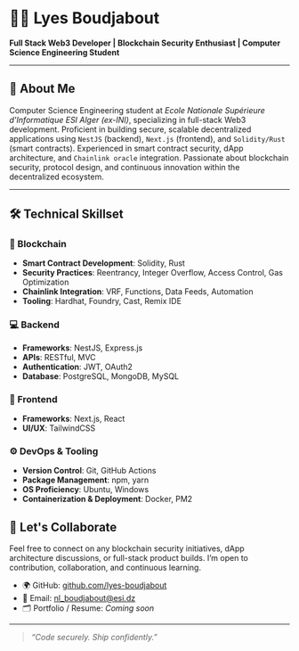 # 👨‍💻 Lyes Boudjabout

**Full Stack Web3 Developer | Blockchain Security Enthusiast | Computer Science Engineering Student**

---

## 🧩 About Me

Computer Science Engineering student at *Ecole Nationale Supérieure d'Informatique ESI Alger (ex-INI)*, specializing in full-stack Web3 development. Proficient in building secure, scalable decentralized applications using `NestJS` (backend), `Next.js` (frontend), and `Solidity/Rust` (smart contracts). Experienced in smart contract security, dApp architecture, and `Chainlink oracle` integration. Passionate about blockchain security, protocol design, and continuous innovation within the decentralized ecosystem.

---

## 🛠️ Technical Skillset

### 🔗 Blockchain
- **Smart Contract Development**: Solidity, Rust
- **Security Practices**: Reentrancy, Integer Overflow, Access Control, Gas Optimization
- **Chainlink Integration**: VRF, Functions, Data Feeds, Automation
- **Tooling**: Hardhat, Foundry, Cast, Remix IDE

### 💻 Backend
- **Frameworks**: NestJS, Express.js
- **APIs**: RESTful, MVC
- **Authentication**: JWT, OAuth2
- **Database**: PostgreSQL, MongoDB, MySQL

### 🧱 Frontend
- **Frameworks**: Next.js, React
- **UI/UX**: TailwindCSS

### ⚙️ DevOps & Tooling
- **Version Control**: Git, GitHub Actions
- **Package Management**: npm, yarn
- **OS Proficiency**: Ubuntu, Windows
- **Containerization & Deployment**: Docker, PM2


## 🤝 Let's Collaborate

Feel free to connect on any blockchain security initiatives, dApp architecture discussions, or full-stack product builds. I’m open to contribution, collaboration, and continuous learning.

- 🌍 GitHub: [github.com/lyes-boudjabout](https://github.com/Lyes-Boudjabout)
- 📨 Email: nl_boudjabout@esi.dz
- 🗂 Portfolio / Resume: _Coming soon_

---

> _“Code securely. Ship confidently.”_

